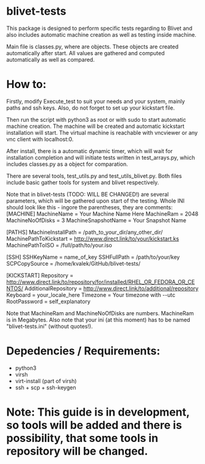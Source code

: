 # blivet-tests

This package is designed to perform specific tests regarding to Blivet and also includes automatic machine creation as well as testing inside machine.

Main file is classes.py, where are objects. These objects are created automatically after start. All values are gathered and computed automatically as well as compared.

# How to:
Firstly, modify Execute_test to suit your needs and your system, mainly paths and ssh keys. Also, do not forget to set up your kickstart file.

Then run the script with python3 as root or with sudo to start automatic machine creation. The machine will be created and automatic kickstart installation will start. The virtual machine is reachable with vncviewer or any vnc client with localhost:0.

After install, there is a automatic dynamic timer, which will wait for installation completion and will initiate tests written in test_arrays.py, which includes classes.py as a object for comparation.

There are several tools, test_utils.py and test_utils_blivet.py. Both files include basic gather tools for system and blivet respectively.

Note that in blivet-tests (TODO: WILL BE CHANGED!) are several parameters, which will be gathered upon start of the testing. Whole INI should look like this - ingore the parentheses, they are comments:
[MACHINE]
MachineName = Your Machine Name Here
MachineRam = 2048
MachineNoOfDisks = 3
MachineSnapshotName = Your Snapshot Name

[PATHS]
MachineInstallPath = /path_to_your_dir/any_other_dir/
MachinePathToKickstart = http://www.direct.link/to/your/kickstart.ks
MachinePathToISO = /full/path/to/your.iso

[SSH]
SSHKeyName = name_of_key
SSHFullPath = /path/to/your/key
SCPCopySource = /home/kvalek/GitHub/blivet-tests/

[KICKSTART]
Repository = http://www.direct.link/to/repository/for/installed/RHEL_OR_FEDORA_OR_CENTOS/
AdditionalRepository = http://www.direct.link/to/additional/repository
Keyboard = your_locale_here
Timezone = Your timezone with --utc
RootPassword = self_explanatory

Note that MachineRam and MachineNoOfDisks are numbers. MachineRam is in Megabytes. Also note that your ini (at this moment) has to be named "blivet-tests.ini" (without quotes!).

# Depedencies / Requirements:
* python3
* virsh
* virt-install (part of virsh)
* ssh + scp + ssh-keygen

# Note: This guide is in development, so tools will be added and there is possibility, that some tools in repository will be changed.
